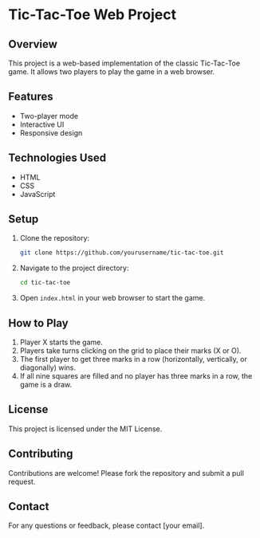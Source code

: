# Tic-Tac-Toe Web Project

## Overview
This project is a web-based implementation of the classic Tic-Tac-Toe game. It allows two players to play the game in a web browser.

## Features
- Two-player mode
- Interactive UI
- Responsive design

## Technologies Used
- HTML
- CSS
- JavaScript

## Setup
1. Clone the repository:
    ```sh
    git clone https://github.com/yourusername/tic-tac-toe.git
    ```
2. Navigate to the project directory:
    ```sh
    cd tic-tac-toe
    ```
3. Open `index.html` in your web browser to start the game.

## How to Play
1. Player X starts the game.
2. Players take turns clicking on the grid to place their marks (X or O).
3. The first player to get three marks in a row (horizontally, vertically, or diagonally) wins.
4. If all nine squares are filled and no player has three marks in a row, the game is a draw.

## License
This project is licensed under the MIT License.

## Contributing
Contributions are welcome! Please fork the repository and submit a pull request.

## Contact
For any questions or feedback, please contact [your email].
